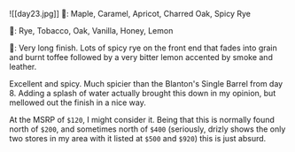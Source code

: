 ![[day23.jpg]]
👃: Maple, Caramel, Apricot, Charred Oak, Spicy Rye

👅: Rye, Tobacco, Oak, Vanilla, Honey, Lemon

🏁: Very long finish.  Lots of spicy rye on the front end that fades into grain and burnt toffee followed by a very bitter lemon accented by smoke and leather.

Excellent and spicy.  Much spicier than the Blanton's Single Barrel from day 8.  Adding a splash of water actually brought this down in my opinion, but mellowed out the finish in a nice way.  

At the MSRP of `$120`, I might consider it.  Being that this is normally found north of `$200`, and sometimes north of `$400` (seriously, drizly shows the only two stores in my area with it listed at `$500` and `$920`) this is just absurd.  